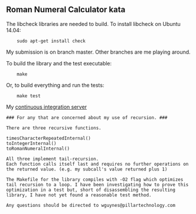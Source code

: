 ## Roman Numeral Calculator kata ##

The libcheck libraries are needed to build.
To install libcheck on Ubuntu 14.04: 
```
    sudo apt-get install check
```
My submission is on branch master. Other branches are me playing around.

To build the library and the test executable:
```
    make
```
Or, to build everything and run the tests:
```
    make test
```
My [continuous integration server](http://lion.guynes.net/ci/job/RomanNumeralCalculator/)
```
### For any that are concerned about my use of recursion. ###

There are three recursive functions.
```
    timesCharacterRepeatedInternal()
    toIntegerInternal()
    toRomanNumeralInternal()
```
All three implement tail-recursion.
Each function calls itself last and requires no further operations on the returned value. (e.g. my subcall's value returned plus 1)

The Makefile for the library compiles with -O2 flag which optimizes tail recursion to a loop. I have been investigating how to prove this optimization in a test but, short of disassembling the resulting library, I have not yet found a reasonable test method.

Any questions should be directed to wguynes@pillartechnology.com
